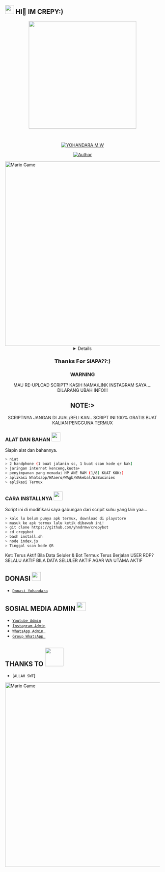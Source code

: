 ## <img src="https://github.com/TheDudeThatCode/TheDudeThatCode/blob/master/Assets/Hi.gif" width="29px"> HI👋 IM CREPY:)
<p align="center">
<img src="https://raw.githubusercontent.com/yhndrmw/cilbot/main/crepybot.png" width="350" height="350"/>
</p>
<br>



<p align="center">
<a href="#"><img title="YOHANDARA M.W" src="https://img.shields.io/badge/YOHANDARA-red?colorA=%23ff0000&colorB=%23017e40&style=for-the-badge"></a>
</p>
<p align="center">
<a href="https://github.com/yhndrmw"><img title="Author" src="https://img.shields.io/badge/AUTHOR-YOHANDARA-orange.svg?style=for-the-badge&logo=github"></a>
</p>
<img src="https://github.com/TheDudeThatCode/TheDudeThatCode/blob/master/Assets/Developer.gif" alt="Mario Game" width="600" />
<div align="center">
<details>
 
</details>

### 𝗧𝗵𝗮𝗻𝗸𝘀 𝗙𝗼𝗿 SIAPA??:)

### WARNING
MAU RE-UPLOAD SCRIPT? KASIH NAMA/LINK INSTAGRAM SAYA.... DILARANG UBAH INFO!!!

## NOTE:> 
SCRIPTNYA JANGAN DI JUAL/BELI KAN.. SCRIPT INI 100% GRATIS BUAT KALIAN PENGGUNA TERMUX
</div>

### ALAT DAN BAHAN <img src="https://github.com/TheDudeThatCode/TheDudeThatCode/blob/master/Assets/Mario_Hello_Big.gif" width="29px">
Siapin alat dan bahannya.
```bash
> niat
> 2 handphone (1 buat jalanin sc, 1 buat scan kode qr kak)
> jaringan internet kenceng,kuota+
> penyimpanan yang memadai HP ANE RAM (1/8) KUAT KOK:)
> aplikasi Whatsapp/WAaero/WAgb/WAkebal/WaBusinies
> aplikasi Termux
```

### CARA INSTALLNYA  <img src="https://github.com/TheDudeThatCode/TheDudeThatCode/blob/master/Assets/hmm.gif" width="29px">
Script ini di modifikasi saya gabungan dari scripit suhu yang lain yaa...
```bash
> kalo lu belum punya apk termux, download di playstore
> masuk ke apk termux lalu ketik dibawah ini!
> git clone https://github.com/yhndrmw/crepybot
> cd crepybot
> bash install.sh
> node index.js
> Tinggal scan kode QR 
```


Ket: Terus Aktif Bila Data Seluler & Bot Termux Terus Berjalan
USER RDP? SELALU AKTIF BILA DATA SELULER AKTIF AGAR WA UTAMA AKTIF

## DONASI <img src="https://github.com/TheDudeThatCode/TheDudeThatCode/blob/master/Assets/coin.gif" width="29px">
* [`Donasi Yohandara`](https://saweria.co/yhndrmw)


## SOSIAL MEDIA ADMIN <img src="https://github.com/TheDudeThatCode/TheDudeThatCode/blob/master/Assets/powerup.gif" width="29px">

* [`Youtube Admin`](https://youtube.com/c/crepyzx)
* [`Instagram Admin`](https://instagram.com/crepyzx)
* [`WhatsApp Admin `](https://wa.me/+6281235029264)
* [`Group WhatsApp `](https://chat.whatsapp.com/HjTnV42no80FDIoMf03BFt)
## THANKS TO <img src="https://github.com/TheDudeThatCode/TheDudeThatCode/blob/master/Assets/Handshake.gif" width="60px">

* [`ALLAH SWT`]
<img src="https://github.com/TheDudeThatCode/TheDudeThatCode/blob/master/Assets/Mario_Gameplay.gif" alt="Mario Game" width="600" />


